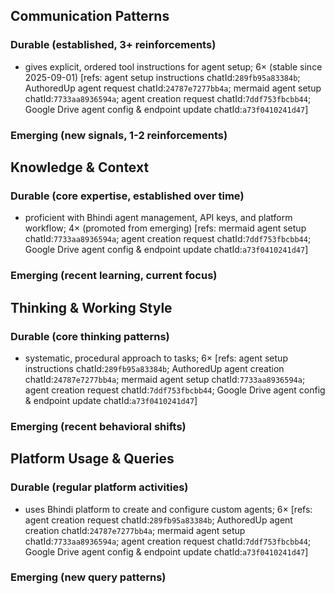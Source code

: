 ## Communication Patterns
### Durable (established, 3+ reinforcements)
- gives explicit, ordered tool instructions for agent setup; 6× (stable since 2025-09-01) [refs: agent setup instructions chatId:`289fb95a83384b`; AuthoredUp agent request chatId:`24787e7277bb4a`; mermaid agent setup chatId:`7733aa8936594a`; agent creation request chatId:`7ddf753fbcbb44`; Google Drive agent config & endpoint update chatId:`a73f0410241d47`]

### Emerging (new signals, 1-2 reinforcements)

## Knowledge & Context
### Durable (core expertise, established over time)
- proficient with Bhindi agent management, API keys, and platform workflow; 4× (promoted from emerging) [refs: mermaid agent setup chatId:`7733aa8936594a`; agent creation request chatId:`7ddf753fbcbb44`; Google Drive agent config & endpoint update chatId:`a73f0410241d47`]

### Emerging (recent learning, current focus)

## Thinking & Working Style
### Durable (core thinking patterns)
- systematic, procedural approach to tasks; 6× [refs: agent setup instructions chatId:`289fb95a83384b`; AuthoredUp agent creation chatId:`24787e7277bb4a`; mermaid agent setup chatId:`7733aa8936594a`; agent creation request chatId:`7ddf753fbcbb44`; Google Drive agent config & endpoint update chatId:`a73f0410241d47`]

### Emerging (recent behavioral shifts)

## Platform Usage & Queries
### Durable (regular platform activities)
- uses Bhindi platform to create and configure custom agents; 6× [refs: agent creation request chatId:`289fb95a83384b`; AuthoredUp agent creation chatId:`24787e7277bb4a`; mermaid agent setup chatId:`7733aa8936594a`; agent creation request chatId:`7ddf753fbcbb44`; Google Drive agent config & endpoint update chatId:`a73f0410241d47`]

### Emerging (new query patterns)